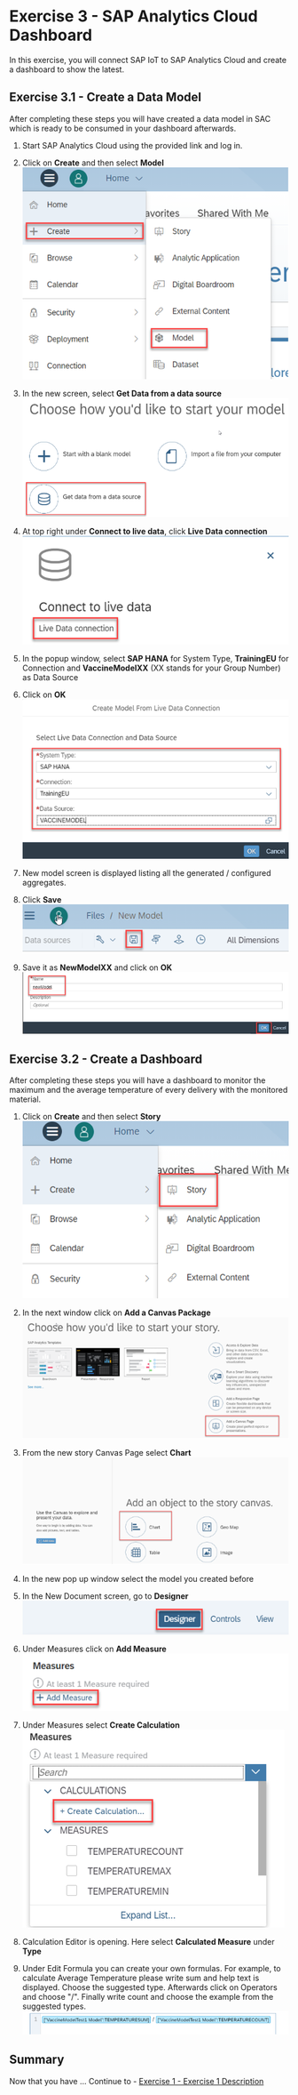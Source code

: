# Exercise 3 - SAP Analytics Cloud Dashboard

In this exercise, you will connect SAP IoT to SAP Analytics Cloud and create a dashboard to show the latest.

## Exercise 3.1 - Create a Data Model

After completing these steps you will have created a data model in SAC which is ready to be consumed in your dashboard afterwards.

1.	Start SAP Analytics Cloud using the provided link and log in.

2. Click on <b>Create</b> and then select <b>Model</b>
<br>![](/exercises/ex3/images/createModel1.png)

3.	In the new screen, select <b>Get Data from a data source</b>
<br>![](/exercises/ex3/images/createModel2.png)

4. At top right under <b>Connect to live data</b>, click <b>Live Data connection</b>
<br>![](/exercises/ex3/images/createModel3.png)


5.	In the popup window, select <b>SAP HANA</b> for System Type, <b>TrainingEU</b> for Connection and <b>VaccineModelXX</b> (XX stands for your Group Number) as Data Source

6.	Click on <b>OK</b>
<br>![](/exercises/ex3/images/createModel4.png)

7.	New model screen is displayed listing all the generated / configured aggregates.
8.	Click <b>Save</b>
<br>![](/exercises/ex3/images/createModel5.png)

9.	Save it as <b>NewModelXX</b> and click on <b>OK</b>
<br>![](/exercises/ex3/images/createModel6.png)



## Exercise 3.2 - Create a Dashboard

After completing these steps you will have a dashboard to monitor the maximum and the average temperature of every delivery with the monitored material.

1.	Click on <b>Create</b> and then select <b>Story</b>
<br>![](/exercises/ex3/images/createDashboard1.png)

2.	In the next window click on <b>Add a Canvas Package</b>
<br>![](/exercises/ex3/images/createDashboard2.png)

3.	From the new story Canvas Page select <b>Chart</b>
<br>![](/exercises/ex3/images/createDashboard3.png)

4.	In the new pop up window select the model you created before

5.	In the New Document screen, go to <b>Designer</b>
<br>![](/exercises/ex3/images/createDashboard4.png)

6.	Under Measures click on <b>Add Measure</b>
<br>![](/exercises/ex3/images/createDashboard5.png)

7.	Under Measures select <b>Create Calculation</b>
<br>![](/exercises/ex3/images/createDashboard6.png)

8. Calculation Editor is opening. Here select <b>Calculated Measure</b> under <b>Type</b>

9.	Under Edit Formula you can create your own formulas. For example, to calculate Average Temperature please write sum and help text is displayed. Choose the suggested type. Afterwards click on Operators and choose "/". Finally write count and choose the example from the suggested types.
<br>![](/exercises/ex3/images/createDashboard7.png)


## Summary

Now that you have ... 
Continue to - [Exercise 1 - Exercise 1 Description](../ex1/README.md)
